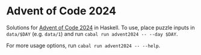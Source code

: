 # Advent of Code 2024

Solutions for [Advent of Code 2024](https://adventofcode.com/2024) in Haskell. To use, place puzzle inputs in `data/$DAY` (e.g. `data/1`) and run `cabal run advent2024 -- --day $DAY`.

For more usage options, run `cabal run advent2024 -- --help`.
